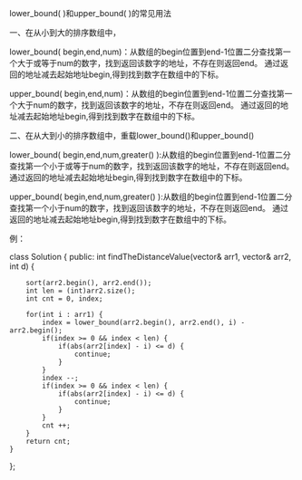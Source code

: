 lower_bound( )和upper_bound( )的常见用法

一、在从小到大的排序数组中，

lower_bound( begin,end,num)：从数组的begin位置到end-1位置二分查找第一个大于或等于num的数字，找到返回该数字的地址，不存在则返回end。
通过返回的地址减去起始地址begin,得到找到数字在数组中的下标。

upper_bound( begin,end,num)：从数组的begin位置到end-1位置二分查找第一个大于num的数字，找到返回该数字的地址，不存在则返回end。
通过返回的地址减去起始地址begin,得到找到数字在数组中的下标。


二、在从大到小的排序数组中，重载lower_bound()和upper_bound()

lower_bound( begin,end,num,greater<type>() ):从数组的begin位置到end-1位置二分查找第一个小于或等于num的数字，找到返回该数字的地址，不存在则返回end。
通过返回的地址减去起始地址begin,得到找到数字在数组中的下标。

upper_bound( begin,end,num,greater<type>() ):从数组的begin位置到end-1位置二分查找第一个小于num的数字，找到返回该数字的地址，不存在则返回end。
通过返回的地址减去起始地址begin,得到找到数字在数组中的下标。

例：
    
class Solution {
public:
    int findTheDistanceValue(vector<int>& arr1, vector<int>& arr2, int d) {
    
        sort(arr2.begin(), arr2.end());
        int len = (int)arr2.size();
        int cnt = 0, index;
        
        for(int i : arr1) {
            index = lower_bound(arr2.begin(), arr2.end(), i) - arr2.begin();
            if(index >= 0 && index < len) {
                if(abs(arr2[index] - i) <= d) {
                    continue;
                }
            }
            index --;
            if(index >= 0 && index < len) {
                if(abs(arr2[index] - i) <= d) {
                    continue;
                }
            }
            cnt ++;
        }
        return cnt;
    }
};
